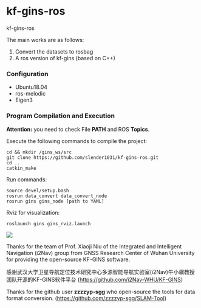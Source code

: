 # kf-gins-ros
kf-gins-ros

The main works are as follows:
1. Convert the datasets to rosbag
2. A ros version of kf-gins (based on C++)

### Configuration
* Ubuntu18.04
* ros-melodic
* Eigen3


### Program Compilation and Execution

**Attention:**
you need to check File **PATH** and ROS **Topics**.

Execute the following commands to compile the project:
```shell
cd && mkdir /gins_ws/src
git clone https://github.com/slender1031/kf-gins-ros.git
cd ..
catkin_make
```

Run commands:
```shell
source devel/setup.bash
rosrun data_convert data_convert_node
rosrun gins gins_node [path to YAML]
```

Rviz for visualization:
```shell
roslaunch gins gins_rviz.launch
```

<img src="https://github.com/slender1031/kf-gins-ros/blob/main/rviz.png" />


Thanks for the team of Prof. Xiaoji Niu of the Integrated and Intelligent Navigation (i2Nav) group from GNSS Research Center of Wuhan University for providing the open-source KF-GINS software.

感谢武汉大学卫星导航定位技术研究中心多源智能导航实验室(i2Nav)牛小骥教授团队开源的KF-GINS软件平台
(https://github.com/i2Nav-WHU/KF-GINS)

Thanks for the github user **zzzzyp-sgg** who open-source the tools for data format conversion.
(https://github.com/zzzzyp-sgg/SLAM-Tool)
